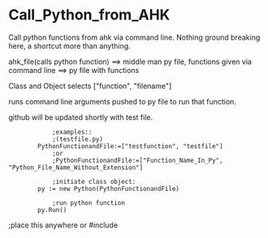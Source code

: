 # Call_Python_from_AHK
Call python functions from ahk via command line. 
Nothing ground breaking here, a shortcut more than anything.

ahk_file(calls python function) ==> middle man py file, functions given via command line ==> py file with functions

Class and Object selects ["function", "filename"]

runs command line arguments pushed to py file to run that function.

github will be updated shortly with test file.

                ;examples:: 
                ;(testfile.py) 
            PythonFunctionandFile:=["testfunction", "testfile"] 
                ;or  
                ;PythonFunctionandFile:=["Function_Name_In_Py", "Python_File_Name_Without_Extension"]

                ;initiate class object:
            py := new Python(PythonFunctionandFile)

                ;run python function
            py.Run() 

;place this anywhere or #include 
 
